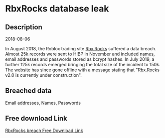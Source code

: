 # RbxRocks database leak

## Description

2018-08-06

In August 2018, the Roblox trading site <a href="https://rbx.rocks/" target="_blank" rel="noopener">Rbx.Rocks</a> suffered a data breach. Almost 25k records were sent to HIBP in November and included names, email addresses and passwords stored as bcrypt hashes. In July 2019, a further 125k records emerged bringing the total size of the incident to 150k. The website has since gone offline with a message stating that &quot;Rbx.Rocks v2.0 is currently under construction&quot;.

## Breached data

Email addresses, Names, Passwords

## Free download Link

[RbxRocks breach Free Download Link](https://tinyurl.com/2b2k277t)
